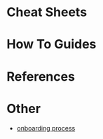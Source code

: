 # Cheat Sheets

# How To Guides

# References

# Other
  - [onboarding process](https://github.com/broadinstitute/dsp-devops-wiki/wiki/onboarding_process)

